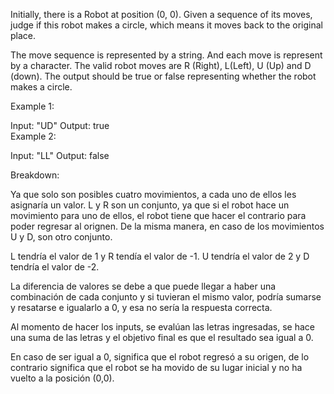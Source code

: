 Initially, there is a Robot at position (0, 0). Given a sequence of its moves, judge if this robot makes a circle, which means it moves back to the original place.

The move sequence is represented by a string. And each move is represent by a character. The valid robot moves are R (Right), L(Left), U (Up) and D (down). The output should be true or false representing whether the robot makes a circle.

Example 1:

Input: "UD"  Output: true  
Example 2:

Input: "LL"  Output: false

Breakdown:

Ya que solo son posibles cuatro movimientos, a cada uno de ellos les asignaría un valor. L y R son un conjunto, ya que si el robot hace un movimiento para uno de ellos, el robot tiene que hacer el contrario para poder regresar al orignen. De la misma manera, en caso de los movimientos U y D, son otro conjunto. 

L tendría el valor de 1 y R tendía el valor de -1.
U tendría el valor de 2 y D tendría el valor de -2.

La diferencia de valores se debe a que puede llegar a haber una combinación de cada conjunto y si tuvieran el mismo valor, podría sumarse y resatarse e igualarlo a 0, y esa no sería la respuesta correcta.

Al momento de hacer los inputs, se evalúan las letras ingresadas, se hace una suma de las letras y el objetivo final es que el resultado sea igual a 0.

En caso de ser igual a 0, significa que el robot regresó a su origen, de lo contrario significa que el robot se ha movido de su lugar inicial y no ha vuelto a la posición (0,0).